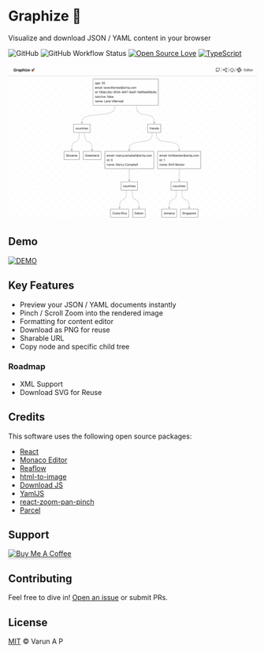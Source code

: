 # Graphize 🚀

Visualize and download JSON / YAML content in your browser

![GitHub](https://img.shields.io/github/license/apvarun/graphize)
![GitHub Workflow Status](https://img.shields.io/github/workflow/status/apvarun/graphize/GH-Pages%20deployment)
[![Open Source Love](https://badges.frapsoft.com/os/v2/open-source.svg?v=103)](https://github.com/ellerbrock/open-source-badges/)
[![TypeScript](https://badgen.net/badge/icon/typescript?icon=typescript&label)](https://typescriptlang.org)

![Preview](./src/assets/preview.jpg)

## Demo

[![DEMO](https://img.shields.io/badge/DEMO-Preview-blue?style=for-the-badge&logo=appveyor)](https://apvarun.github.io/graphize)

## Key Features

- Preview your JSON / YAML documents instantly
- Pinch / Scroll Zoom into the rendered image
- Formatting for content editor
- Download as PNG for reuse
- Sharable URL
- Copy node and specific child tree

### Roadmap

- XML Support
- Download SVG for Reuse

## Credits

This software uses the following open source packages:

- [React](https://github.com/facebook/react)
- [Monaco Editor](https://microsoft.github.io/monaco-editor/)
- [Reaflow](https://github.com/reaviz/reaflow)
- [html-to-image](https://github.com/bubkoo/html-to-image)
- [Download JS](https://github.com/rndme/download)
- [YamlJS](https://github.com/jeremyfa/yaml.js)
- [react-zoom-pan-pinch](https://github.com/prc5/react-zoom-pan-pinch)
- [Parcel](https://github.com/parcel-bundler/parcel)

## Support

<a href="https://www.buymeacoffee.com/apvarun" target="_blank"><img src="https://www.buymeacoffee.com/assets/img/custom_images/purple_img.png" alt="Buy Me A Coffee" style="height: 41px !important;width: 174px !important;box-shadow: 0px 3px 2px 0px rgba(190, 190, 190, 0.5) !important;-webkit-box-shadow: 0px 3px 2px 0px rgba(190, 190, 190, 0.5) !important;" ></a>

## Contributing

Feel free to dive in! [Open an issue](https://github.com/apvarun/graphize/issues/new) or submit PRs.

## License

[MIT](LICENSE) © Varun A P
